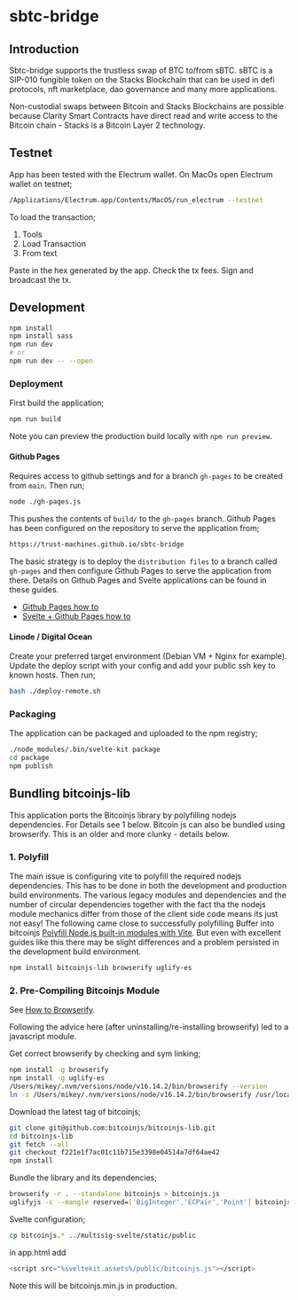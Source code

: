 # sbtc-bridge

## Introduction

Sbtc-bridge supports the trustless swap of BTC to/from sBTC.
sBTC is a SIP-010 fungible token on the Stacks Blockchain that can be used in
defi protocols, nft marketplace, dao governance and many more applications.

Non-custodial swaps between Bitcoin and Stacks Blockchains are possible because
Clarity Smart Contracts have direct read and write access to the Bitcoin chain - Stacks is
a Bitcoin Layer 2 technology.

## Testnet

App has been tested with the Electrum wallet. On MacOs open Electrum wallet on testnet;

```bash
/Applications/Electrum.app/Contents/MacOS/run_electrum --testnet
```

To load the transaction;

1. Tools
2. Load Transaction
3. From text

Paste in the hex generated by the app. Check the tx fees. Sign and broadcast the tx.

## Development

```bash
npm install
npm install sass
npm run dev
# or
npm run dev -- --open
```

### Deployment

First build the application;

```bash
npm run build
```

Note you can preview the production build locally with `npm run preview`.

#### Github Pages

Requires access to github settings and for a branch `gh-pages` to be created from `main`.
Then run;

```bash
node ./gh-pages.js
```

This pushes the contents of `build/` to the `gh-pages` branch. Github Pages
has been configured on the repository to serve the application from;

```bash
https://trust-machines.github.io/sbtc-bridge
```

The basic strategy is to deploy the `distribution files` to a branch called `gh-pages` and then configure Github Pages to serve the application from there. Details on Github Pages and Svelte
applications can be found in these guides.

- [Github Pages how to](https://docs.github.com/en/pages)
- [Svelte + Github Pages how to](https://github.com/sveltejs/kit/tree/master/packages/adapter-static#spa-mode)

#### Linode / Digital Ocean

Create your preferred target environment (Debian VM + Nginx for example).
Update the deploy script with your config and add your public ssh key to known hosts.
Then run;

```bash
bash ./deploy-remote.sh
```

### Packaging

The application can be packaged and uploaded to the npm registry;

```bash
./node_modules/.bin/svelte-kit package
cd package
npm publish
```

## Bundling bitcoinjs-lib

This application ports the Bitcoinjs library by polyfilling nodejs dependencies. For
Details see 1 below. Bitcoin js can also be bundled using browserify. This is an older and
more clunky - details below.

### 1. Polyfill

The main issue is configuring vite to polyfill the required nodejs dependencies. This
has to be done in both the development and production build environments. The various
legacy modules and dependencies and the number of circular dependencies together with the
fact tha the nodejs module mechanics differ from those of the client side code means
its just not easy!
The following came close to successfully polyfilling Buffer into bitcoinjs
[Polyfill Node.js built-in modules with Vite](https://medium.com/@ftaioli/using-node-js-builtin-modules-with-vite-6194737c2cd2). But even with excellent guides
like this there may be slight differences and a problem persisted in the development
build environment.

```bash
npm install bitcoinjs-lib browserify uglify-es
```

### 2. Pre-Compiling Bitcoinjs Module

See [How to Browserify](https://github.com/bitcoinjs/bitcoinjs-lib/issues/965).

Following the advice here (after uninstalling/re-installing browserify) led to
a javascript module.

Get correct browserify by checking and sym linking;

```bash
npm install -g browserify
npm install -g uglify-es
/Users/mikey/.nvm/versions/node/v16.14.2/bin/browserify --version
ln -s /Users/mikey/.nvm/versions/node/v16.14.2/bin/browserify /usr/local/bin/browserify
```

Download the latest tag of bitcoinjs;

```bash
git clone git@github.com:bitcoinjs/bitcoinjs-lib.git
cd bitcoinjs-lib
git fetch --all
git checkout f221e1f7ac01c11b715e3398e04514a7df64ae42
npm install
```

Bundle the library and its dependencies;

```bash
browserify -r . --standalone bitcoinjs > bitcoinjs.js
uglifyjs -c --mangle reserved=['BigInteger','ECPair','Point'] bitcoinjs.js > bitcoinjs.min.js
```

Svelte configuration;

```bash
cp bitcoinjs.* ../multisig-svelte/static/public
```

in app.html add

```bash
<script src="%sveltekit.assets%/public/bitcoinjs.js"></script>
```

Note this will be bitcoinjs.min.js in production.
